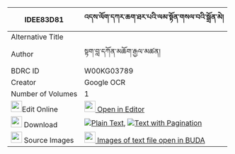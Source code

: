 |IDEE83D81|འདས་ལོག་དཀར་ཆག་ཐར་པའི་ལམ་སྟོན་གསལ་བའི་སྒྲོན་མེ། 
| --- | --- 
|Alternative Title |
|Author| སྟག་བླ་དཀོན་མཆོག་རྒྱལ་མཚན།
|BDRC ID | W00KG03789
|Creator | Google OCR
|Number of Volumes| 1
|<img width="25" src="https://img.icons8.com/color/25/000000/edit-property.png">Edit Online| [<img width="25" src="https://avatars.githubusercontent.com/u/45091458?s=200&v=4"> Open in Editor](http://editor.openpecha.org/IDEE83D81)
|<img width="25" src="https://img.icons8.com/fluent/48/000000/download-2.png"/>  Download | [![](https://img.icons8.com/color/20/000000/txt.png)Plain Text](https://github.com/Openpecha/IDEE83D81/releases/download/v1/delok_karchak_tarpa_i_lam_ton__plain_IDEE83D81.zip), [![](https://img.icons8.com/color/20/000000/txt.png)Text with Pagination](https://github.com/Openpecha/IDEE83D81/releases/download/v1/delok_karchak_tarpa_i_lam_ton__pages_IDEE83D81.zip)
|<img width="25" src="https://img.icons8.com/plasticine/100/000000/pictures-folder.png"/>  Source Images | [<img width="25" src="https://library.bdrc.io/icons/BUDA-small.svg"> Images of text file open in BUDA](https://library.bdrc.io/show/bdr:W00KG03789)
